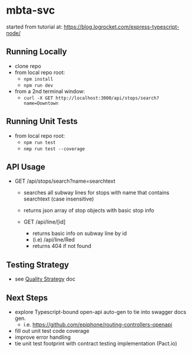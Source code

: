 # mbta-svc
started from tutorial at: https://blog.logrocket.com/express-typescript-node/

## Running Locally
- clone repo
- from local repo root:
  - `npm install`
  - `npm run dev`
- from a 2nd terminal window: 
  - `curl -X GET http://localhost:3000/api/stops/search?name=Downtown`

## Running Unit Tests
- from local repo root:
  - `npm run test`
  - `nmp run test --coverage`

## API Usage
- GET /api/stops/search?name=searchtext
  - searches all subway lines for stops with name that contains searchtext (case insensitive)
  - returns json array of stop objects with basic stop info

  - GET /api/line/[id]
    -  returns basic info on subway line by id 
    - (i.e) /api/line/Red
    - returns 404 if not found

## Testing Strategy
- see [Quality Strategy](./QUALITY_STRATEGY.md) doc

## Next Steps
- explore Typescript-bound open-api auto-gen to tie into swagger docs gen.
  - i.e. https://github.com/epiphone/routing-controllers-openapi
- fill out unit test code coverage
- improve error handling
- tie unit test footprint with contract testing implementation (Pact.io)

